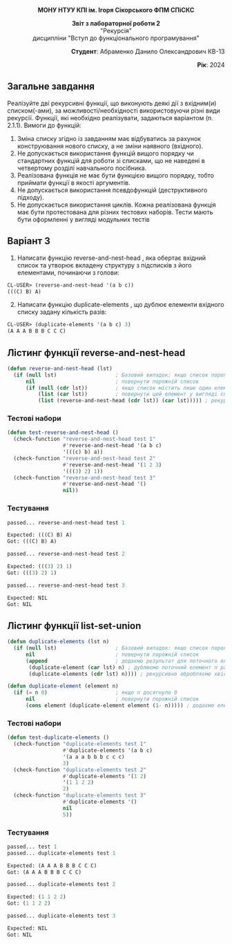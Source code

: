 <p align="center"><b>МОНУ НТУУ КПІ ім. Ігоря Сікорського ФПМ СПіСКС</b></p>

<p align="center">
<b>Звіт з лабораторної роботи 2</b><br/>
"Рекурсія"<br/>
дисципліни "Вступ до функціонального програмування"
</p>

<p align="right"><b>Студент</b>: Абраменко Данило Олександрович КВ-13</p>
<p align="right"><b>Рік</b>: 2024</p>

## Загальне завдання

Реалізуйте дві рекурсивні функції, що виконують деякі дії з вхідним(и) списком(-ами), за
можливості/необхідності використовуючи різні види рекурсії. Функції, які необхідно
реалізувати, задаються варіантом (п. 2.1.1). Вимоги до функцій:

1. Зміна списку згідно із завданням має відбуватись за рахунок конструювання нового
   списку, а не зміни наявного (вхідного).
2. Не допускається використання функцій вищого порядку чи стандартних функцій
   для роботи зі списками, що не наведені в четвертому розділі навчального
   посібника.
3. Реалізована функція не має бути функцією вищого порядку, тобто приймати функції
   в якості аргументів.
4. Не допускається використання псевдофункцій (деструктивного підходу).
5. Не допускається використання циклів.
   Кожна реалізована функція має бути протестована для різних тестових наборів. Тести
   мають бути оформленні у вигляді модульних тестів

## Варіант 3

1. Написати функцію reverse-and-nest-head , яка обертає вхідний список та утворює
вкладeну структуру з підсписків з його елементами, починаючи з голови:

```lisp
CL-USER> (reverse-and-nest-head '(a b c))
(((C) B) A)
```

2. Написати функцію duplicate-elements , що дублює елементи вхідного списку
задану кількість разів:

```lisp
CL-USER> (duplicate-elements '(a b c) 3)
(A A A B B B C C C)
```

## Лістинг функції reverse-and-nest-head

```lisp
(defun reverse-and-nest-head (lst)
  (if (null lst)                   ; Базовий випадок: якщо список порожній
      nil                          ; повернути порожній список
      (if (null (cdr lst))         ; якщо список містить лише один елемент
          (list (car lst))         ; повернути цей елемент у вигляді списку
          (list (reverse-and-nest-head (cdr lst)) (car lst))))) ; рекурсивно обробити хвіст і додати голову
```

### Тестові набори

```lisp
(defun test-reverse-and-nest-head ()
  (check-function "reverse-and-nest-head test 1"
                  #'reverse-and-nest-head '(a b c)
                  '(((c) b) a))
  (check-function "reverse-and-nest-head test 2"
                  #'reverse-and-nest-head '(1 2 3)
                  '(((3) 2) 1))
  (check-function "reverse-and-nest-head test 3"
                  #'reverse-and-nest-head '()
                  nil))
```

### Тестування

```lisp
passed... reverse-and-nest-head test 1

Expected: (((C) B) A)
Got: (((C) B) A)

passed... reverse-and-nest-head test 2

Expected: (((3) 2) 1)
Got: (((3) 2) 1)

passed... reverse-and-nest-head test 3

Expected: NIL
Got: NIL
```

## Лістинг функції list-set-union

```lisp
(defun duplicate-elements (lst n)
  (if (null lst)                   ; Базовий випадок: якщо список порожній
      nil                          ; повернути порожній список
      (append                      ; додаємо результат для поточного елемента до результату для хвоста
       (duplicate-element (car lst) n) ; дублюємо поточний елемент n разів
       (duplicate-elements (cdr lst) n)))) ; рекурсивно обробляємо хвіст списку

(defun duplicate-element (element n)
  (if (= n 0)                      ; якщо n досягнуло 0
      nil                          ; повернути порожній список
      (cons element (duplicate-element element (1- n))))) ; додаємо елемент до списку і рекурсивно зменшуємо n
```

### Тестові набори

```lisp
(defun test-duplicate-elements ()
  (check-function "duplicate-elements test 1"
                  #'duplicate-elements '(a b c)
                  '(a a a b b b c c c)
                  3)
  (check-function "duplicate-elements test 2"
                  #'duplicate-elements '(1 2)
                  '(1 1 2 2)
                  2)
  (check-function "duplicate-elements test 3"
                  #'duplicate-elements '()
                  nil
                  5))
```

### Тестування

```lisp
passed... test 1
passed... duplicate-elements test 1

Expected: (A A A B B B C C C)
Got: (A A A B B B C C C)

passed... duplicate-elements test 2

Expected: (1 1 2 2)
Got: (1 1 2 2)

passed... duplicate-elements test 3

Expected: NIL
Got: NIL
```
